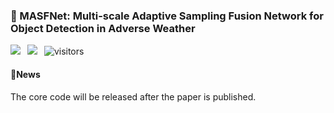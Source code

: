 ### 📖 MASFNet: Multi-scale Adaptive Sampling Fusion Network for Object Detection in Adverse Weather
<a href="https://ieeexplore.ieee.org/document/10955257" target="_blank"><img src="https://img.shields.io/badge/%F0%9F%93%84%20Paper-IEEE-blue"></a>&ensp;
<a href="https://huggingface.co/spaces/PolarisFTL/MASFNet" target="_blank"><img src="https://img.shields.io/badge/%F0%9F%A4%97%20Hugging%20Face-Demos-blue"></a>&ensp;
![visitors](https://visitor-badge.laobi.icu/badge?page_id=PolarisFTL.MASFNet) <br />



#### 📢News
The core code will be released after the paper is published.


